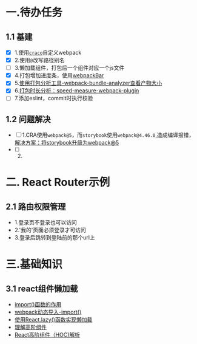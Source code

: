 # 一.待办任务
## 1.1 基建
- [x] 1.使用[`craco`](https://github.com/gsoft-inc/craco/blob/master/packages/craco/README.md#installation)自定义webpack
- [x] 2.使用`@`改写路径别名
- [ ] 3.懒加载组件，打包后一个组件对应一个js文件
- [x] 4.打包增加进度条，使用[webpackBar](https://github.com/unjs/webpackbar)
- [x] 5.[使用打包分析工具-webpack-bundle-analyzer查看产物大小](https://github.com/webpack-contrib/webpack-bundle-analyzer)
- [x] 6.[打包时长分析：speed-measure-webpack-plugin](https://github.com/stephencookdev/speed-measure-webpack-plugin)
- [ ] 7.添加eslint，commit时执行校验

## 1.2 问题解决
- [ ] 1.CRA使用`webpack@5`，而`storybook`使用`webpack@4.46.0`,造成编译报错，[解决方案：将storybook升级为webpack@5](https://storybook.js.org/blog/storybook-for-webpack-5/)
- [ ] 2.


# 二. React Router示例
## 2.1 路由权限管理
* 1.登录页不登录也可以访问
* 2.'我的'页面必须登录才可访问
* 3.登录后跳转到登陆前的那个url上
  
# 三.基础知识
## 3.1 react组件懒加载
 - [import()函数的作用](https://blog.csdn.net/ixygj197875/article/details/79263912)
 - [webpack动态导入-import()](https://webpack.docschina.org/guides/code-splitting/#dynamic-imports)
 - [使用React.lazy()函数实现懒加载](https://react.docschina.org/docs/code-splitting.html#reactlazy)
 - [理解高阶组件](https://react.docschina.org/docs/higher-order-components.html)
 - [React高阶组件（HOC)解析](https://www.jianshu.com/p/4143a6296994)